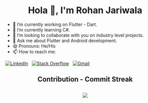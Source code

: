 <h1 align="center">Hola 👋, I'm Rohan Jariwala</h1> 

<!--END_SECTION:waka-->

- 🔭 I’m currently working on Flutter - Dart.
- 🌱 I’m currently learning C#.
- 👯 I’m looking to collaborate with you on industry level projects.
- 💬 Ask me about Flutter and Android development.
- 😄 Pronouns: He/His 
- 📫 How to reach me:

[![LinkedIn](https://img.shields.io/badge/LinkedIn-%230077B5.svg?logo=linkedin&logoColor=white)](https://linkedin.com/in/rohan-jariwala-44146a1aa)  <!--&nbsp;[![Medium](https://img.shields.io/badge/Medium-12100E?logo=medium&logoColor=white)](https://medium.com/@rohanjariwala03)-->  &nbsp; [![Stack Overflow](https://img.shields.io/badge/-Stackoverflow-FE7A16?logo=stack-overflow&logoColor=white)](https://stackoverflow.com/users/13954519) &nbsp; [![Gmail](https://img.shields.io/badge/Gmail-D14836.svg?logo=gmail&logoColor=white)](mailto:rohanjariwala03@gmail.com) 

<!--<h2 align="center">GitHub Stats<h2>

<p align="center">
<img src="https://github-readme-stats-abhishekdoshi26.vercel.app/api?username=rohanjariwala03&theme=radical&hide_border=false&include_all_commits=true&count_private=true">
</p>-->

<h2 align="center">Contribution - Commit Streak<h2>

<p align="center">
<img align="center" src="https://github-readme-streak-stats.herokuapp.com?user=rohanjariwala03&theme=dracula&background=0F0C29">
</p>
  
<!--END_SECTION:waka-->
